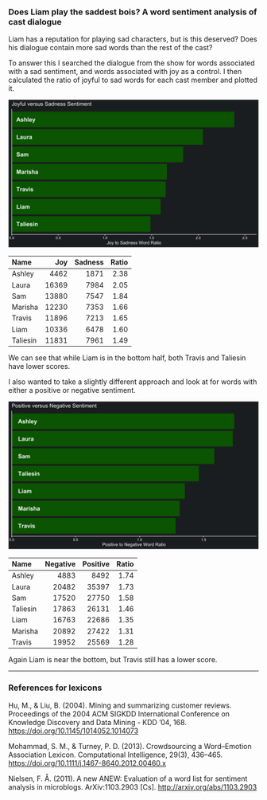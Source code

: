 
### Does Liam play the saddest bois? A word sentiment analysis of cast dialogue

Liam has a reputation for playing sad characters, but is this deserved?
Does his dialogue contain more sad words than the rest of the cast?

To answer this I searched the dialogue from the show for words
associated with a sad sentiment, and words associated with joy as a
control. I then calculated the ratio of joyful to sad words for each
cast member and plotted it.

![joyful vs sad](../plots/joySadPlot.png)

| Name     |   Joy | Sadness | Ratio |
| :------- | ----: | ------: | ----: |
| Ashley   |  4462 |    1871 |  2.38 |
| Laura    | 16369 |    7984 |  2.05 |
| Sam      | 13880 |    7547 |  1.84 |
| Marisha  | 12230 |    7353 |  1.66 |
| Travis   | 11896 |    7213 |  1.65 |
| Liam     | 10336 |    6478 |  1.60 |
| Taliesin | 11831 |    7961 |  1.49 |

We can see that while Liam is in the bottom half, both Travis and
Taliesin have lower scores.

I also wanted to take a slightly different approach and look at for
words with either a positive or negative sentiment.

![positive vs negative](../plots/positiveNegativePlot.png)

| Name     | Negative | Positive | Ratio |
| :------- | -------: | -------: | ----: |
| Ashley   |     4883 |     8492 |  1.74 |
| Laura    |    20482 |    35397 |  1.73 |
| Sam      |    17520 |    27750 |  1.58 |
| Taliesin |    17863 |    26131 |  1.46 |
| Liam     |    16763 |    22686 |  1.35 |
| Marisha  |    20892 |    27422 |  1.31 |
| Travis   |    19952 |    25569 |  1.28 |

Again Liam is near the bottom, but Travis still has a lower score.

-----

### References for lexicons

Hu, M., & Liu, B. (2004). Mining and summarizing customer reviews.
Proceedings of the 2004 ACM SIGKDD International Conference on Knowledge
Discovery and Data Mining - KDD ’04, 168.
<https://doi.org/10.1145/1014052.1014073>

Mohammad, S. M., & Turney, P. D. (2013). Crowdsourcing a Word–Emotion
Association Lexicon. Computational Intelligence, 29(3), 436–465.
<https://doi.org/10.1111/j.1467-8640.2012.00460.x>

Nielsen, F. Å. (2011). A new ANEW: Evaluation of a word list for
sentiment analysis in microblogs. ArXiv:1103.2903 \[Cs\].
<http://arxiv.org/abs/1103.2903>
